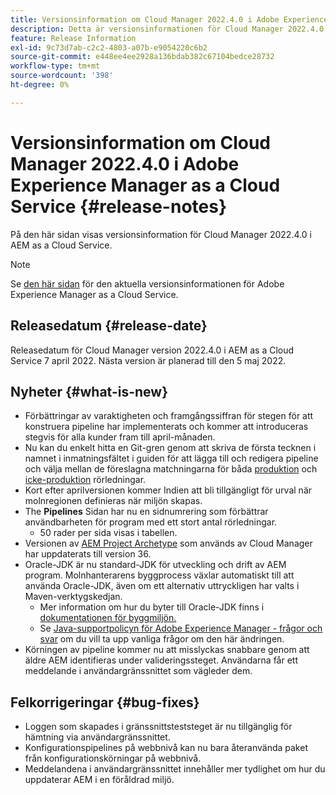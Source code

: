 ```yaml
---
title: Versionsinformation om Cloud Manager 2022.4.0 i Adobe Experience Manager as a Cloud Service
description: Detta är versionsinformationen för Cloud Manager 2022.4.0 i AEM as a Cloud Service.
feature: Release Information
exl-id: 9c73d7ab-c2c2-4803-a07b-e9054220c6b2
source-git-commit: e448ee4ee2928a136bdab382c67104bedce28732
workflow-type: tm+mt
source-wordcount: '398'
ht-degree: 0%

---
```



# Versionsinformation om Cloud Manager 2022.4.0 i Adobe Experience Manager as a Cloud Service {#release-notes}

På den här sidan visas versionsinformation för Cloud Manager 2022.4.0 i AEM as a Cloud Service.

>[!NOTE]
>
>Se [den här sidan](/help/release-notes/release-notes-cloud/release-notes-current.md) för den aktuella versionsinformationen för Adobe Experience Manager as a Cloud Service.

## Releasedatum {#release-date}

Releasedatum för Cloud Manager version 2022.4.0 i AEM as a Cloud Service 7 april 2022. Nästa version är planerad till den 5 maj 2022.

## Nyheter {#what-is-new}

* Förbättringar av varaktigheten och framgångssiffran för stegen för att konstruera pipeline har implementerats och kommer att introduceras stegvis för alla kunder fram till april-månaden.
* Nu kan du enkelt hitta en Git-gren genom att skriva de första tecknen i namnet i inmatningsfältet i guiden för att lägga till och redigera pipeline och välja mellan de föreslagna matchningarna för båda [produktion](/help/implementing/cloud-manager/configuring-pipelines/configuring-production-pipelines.md) och [icke-produktion](/help/implementing/cloud-manager/configuring-pipelines/configuring-non-production-pipelines.md) rörledningar.
* Kort efter aprilversionen kommer Indien att bli tillgängligt för urval när molnregionen definieras när miljön skapas.
* The **Pipelines** Sidan har nu en sidnumrering som förbättrar användbarheten för program med ett stort antal rörledningar.
   * 50 rader per sida visas i tabellen.
* Versionen av [AEM Project Archetype](https://experienceleague.adobe.com/docs/experience-manager-core-components/using/developing/archetype/overview.html) som används av Cloud Manager har uppdaterats till version 36.
* Oracle-JDK är nu standard-JDK för utveckling och drift av AEM program. Molnhanterarens byggprocess växlar automatiskt till att använda Oracle-JDK, även om ett alternativ uttryckligen har valts i Maven-verktygskedjan.
   * Mer information om hur du byter till Oracle-JDK finns i [dokumentationen för byggmiljön.](/help/implementing/cloud-manager/getting-access-to-aem-in-cloud/build-environment-details.md#using-java-support)
   * Se [Java-supportpolicyn för Adobe Experience Manager - frågor och svar](https://experienceleague.adobe.com/docs/experience-manager-65/assets/Java_Policy_for_Adobe_Experience_Manager.pdf) om du vill ta upp vanliga frågor om den här ändringen.
* Körningen av pipeline kommer nu att misslyckas snabbare genom att äldre AEM identifieras under valideringssteget. Användarna får ett meddelande i användargränssnittet som vägleder dem.

## Felkorrigeringar {#bug-fixes}

* Loggen som skapades i gränssnittsteststeget är nu tillgänglig för hämtning via användargränssnittet.
* Konfigurationspipelines på webbnivå kan nu bara återanvända paket från konfigurationskörningar på webbnivå.
* Meddelandena i användargränssnittet innehåller mer tydlighet om hur du uppdaterar AEM i en föråldrad miljö.
